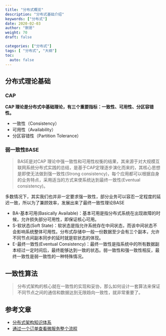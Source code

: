 ```yaml
---  
title: "分布式概览"  
description: "分布式基础介绍"  
keywords: ["分布式"]  
date: 2020-02-03
author: "默哥"  
weight: 70  
draft: false  

categories: ["分布式"]  
tags: [ "分布式", "大纲"]  
toc:
  auto: false
---  
```

## 分布式理论基础
### CAP
**CAP 理论是分布式中基础理论，有三个重要指标：一致性、可用性、分区容错性。**
* 一致性（Consistency）
* 可用性（Availability）
* 分区容错性（Partition Tolerance）

### 弱一致性BASE
> BASE是对CAP 理论中强一致性和可用性权衡的结果，其来源于对大规模互联网系统分布式实践的总结，是基于CAP定理逐步演化而来的，其核心思想是即使无法做到强一致性(Strong consistency)，每个应用都可以根据自身的业务特点，采用适当的方式来使系统达到最终一致性(Eventual consistency)。

多数情况下，其实我们也并非一定要求强一致性，部分业务可以容忍一定程度的延迟一致，所以为了兼顾效率，发展出来了最终一致性理论BASE
* BA-基本可用(Basically Available)：基本可用是指分布式系统在出现故障的时候，允许损失部分可用性，即保证核心可用。
* S-软状态(Soft State)：软状态是指允许系统存在中间状态，而该中间状态不会影响系统整体可用性。分布式存储中一般一份数据至少会有三个副本，允许不同节点间副本同步的延时就是软状态的体现。
* E-最终一致性(Eventual Consistency)：最终一致性是指系统中的所有数据副本经过一定时间后，最终能够达到一致的状态。弱一致性和强一致性相反，最终一致性是弱一致性的一种特殊情况。

## 一致性算法
> 分布式架构的核心就在一致性的实现和妥协，那么如何设计一套算法来保证不同节点之间的通信和数据达到无限趋向一致性，就非常重要了。



## 参考文章
* [分布式架构知识体系](https://mp.weixin.qq.com/s/9xINMH9tJlmsjH6QdUPFxQ "分布式架构知识体系")
* [通过一个订单查看微服务整个流程](https://juejin.cn/post/6844903846548865032#heading-30 "通过一个订单查看微服务整个流程")

